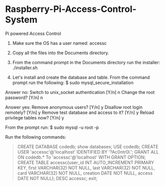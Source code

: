 # Raspberry-Pi-Access-Control-System
Pi powered Access Control


1. Make sure the OS has a user named:
     accessc

2. Copy all the files into the Documents directory.

3. From the command prompt in the Documents directory run the installer:
     ./installer.sh

4. Let's install and create the database and table. From the command prompt run the following:
$ sudo mysql_secure_installation

Answer no:
Switch to unix_socket authentication [Y/n] n
Change the root password? [Y/n] n

Answer yes:
Remove anonymous users? [Y/n] y
Disallow root login remotely? [Y/n] y
Remove test database and access to it? [Y/n] y
Reload privilege tables now? [Y/n] y


From the prompt run:
$ sudo mysql -u root -p

Run the following commands:
> CREATE DATABASE codedb;
> show databases;
> USE codedb;
> CREATE USER 'accessc'@'localhost' IDENTIFIED BY '?Ac0ntr0l.';
> GRANT ALL ON codedb.* To 'accessc'@'localhost' WITH GRANT OPTION;
> CREATE TABLE accessc(user_id INT AUTO_INCREMENT PRIMARY KEY, first VARCHAR(32) NOT NULL, last VARCHAR(32) NOT NULL, card VARCHAR(32) NOT NULL, creation DATE NOT NULL, access DATE NOT NULL);
> DESC accessc;
> exit;
